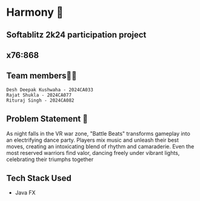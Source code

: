 # Harmony 🎵
## Softablitz 2k24 participation project
## x76:868
## Team members👨‍💻
    Desh Deepak Kushwaha - 2024CA033
    Rajat Shukla - 2024CA077
    Rituraj Singh - 2024CA082
## Problem Statement 📔
As night falls in the VR war zone, "Battle Beats" transforms gameplay into an electrifying dance party. Players mix music and unleash their best moves, creating an intoxicating blend of rhythm and
camaraderie. Even the most reserved warriors find valor, dancing freely under vibrant lights, celebrating their triumphs together

## Tech Stack Used
- Java FX